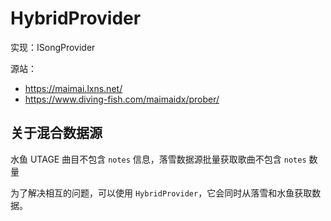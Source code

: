 # HybridProvider

实现：ISongProvider

源站：

- https://maimai.lxns.net/
- https://www.diving-fish.com/maimaidx/prober/

## 关于混合数据源

水鱼 UTAGE 曲目不包含 `notes` 信息，落雪数据源批量获取歌曲不包含 `notes` 数量

为了解决相互的问题，可以使用 `HybridProvider`，它会同时从落雪和水鱼获取数据。